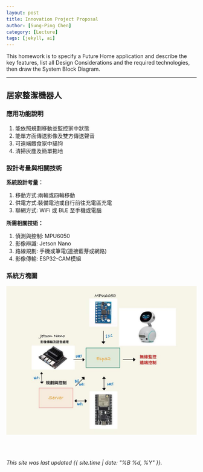 ```yaml
---
layout: post
title: Innovation Project Proposal
author: [Sung-Ping Chen]
category: [Lecture]
tags: [jekyll, ai]
---
```


This homework is to specify a Future Home application and describe the key features, list all Design Considerations and the required technologies, then draw the System Block Diagram.

---
## 居家整潔機器人
### 應用功能說明
1. 能依照規劃移動並監控家中狀態
2. 能單方面傳送影像及雙方傳送聲音
3. 可遠端餵食家中貓狗
4. 清掃灰塵及簡單拖地

### 設計考量與相關技術
**系統設計考量：**<br>
1. 移動方式:兩輪或四輪移動
2. 供電方式:裝備電池或自行前往充電區充電
3. 聯網方式: WiFi 或 BLE 至手機或電腦

**所需相關技術：**
1. 偵測與控制: MPU6050 
2. 影像辨識: Jetson Nano 
3. 路線規劃: 手機或筆電(連接藍芽或網路)
4. 影像傳輸: ESP32-CAM模組

### 系統方塊圖
![](https://github.com/sijop/MCU-project/blob/main/images/%E5%BE%AE%E8%BB%9F%E9%AB%94%E6%A8%B9%E6%9E%9D%E5%9C%96.jpg?raw=true)

<br>
<br>


*This site was last updated {{ site.time | date: "%B %d, %Y" }}.*


